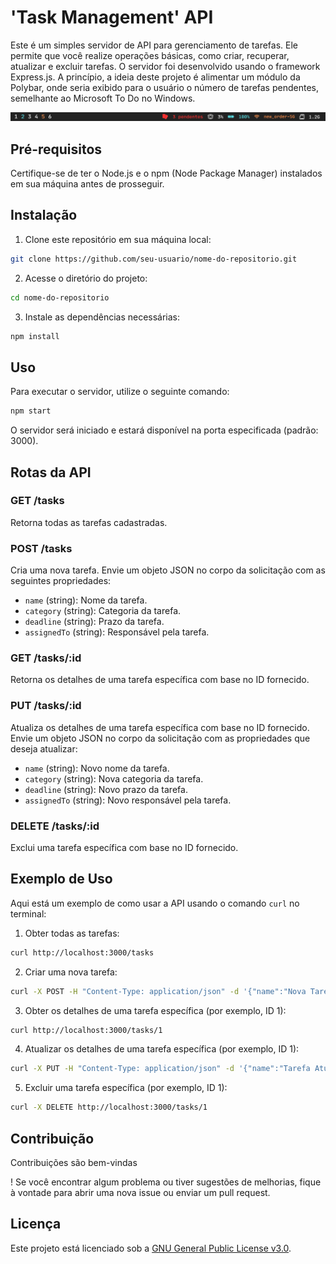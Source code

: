 # 'Task Management' API

Este é um simples servidor de API para gerenciamento de tarefas. Ele permite que você realize operações básicas, como criar, recuperar, atualizar e excluir tarefas. O servidor foi desenvolvido usando o framework Express.js. A princípio, a ideia deste projeto é alimentar um módulo da Polybar, onde seria exibido para o usuário o número de tarefas pendentes, semelhante ao Microsoft To Do no Windows.

![Banner](https://raw.githubusercontent.com/pigor12/gerenciadordetarefas/main/bar.png)

## Pré-requisitos

Certifique-se de ter o Node.js e o npm (Node Package Manager) instalados em sua máquina antes de prosseguir.

## Instalação

1. Clone este repositório em sua máquina local:

```bash
git clone https://github.com/seu-usuario/nome-do-repositorio.git
```

2. Acesse o diretório do projeto:

```bash
cd nome-do-repositorio
```

3. Instale as dependências necessárias:

```bash
npm install
```

## Uso

Para executar o servidor, utilize o seguinte comando:

```bash
npm start
```

O servidor será iniciado e estará disponível na porta especificada (padrão: 3000).

## Rotas da API

### GET /tasks

Retorna todas as tarefas cadastradas.

### POST /tasks

Cria uma nova tarefa. Envie um objeto JSON no corpo da solicitação com as seguintes propriedades:

- `name` (string): Nome da tarefa.
- `category` (string): Categoria da tarefa.
- `deadline` (string): Prazo da tarefa.
- `assignedTo` (string): Responsável pela tarefa.

### GET /tasks/:id

Retorna os detalhes de uma tarefa específica com base no ID fornecido.

### PUT /tasks/:id

Atualiza os detalhes de uma tarefa específica com base no ID fornecido. Envie um objeto JSON no corpo da solicitação com as propriedades que deseja atualizar:

- `name` (string): Novo nome da tarefa.
- `category` (string): Nova categoria da tarefa.
- `deadline` (string): Novo prazo da tarefa.
- `assignedTo` (string): Novo responsável pela tarefa.

### DELETE /tasks/:id

Exclui uma tarefa específica com base no ID fornecido.

## Exemplo de Uso

Aqui está um exemplo de como usar a API usando o comando `curl` no terminal:

1. Obter todas as tarefas:

```bash
curl http://localhost:3000/tasks
```

2. Criar uma nova tarefa:

```bash
curl -X POST -H "Content-Type: application/json" -d '{"name":"Nova Tarefa","category":"Trabalho","deadline":"2023-06-30","assignedTo":"John Doe"}' http://localhost:3000/tasks
```

3. Obter os detalhes de uma tarefa específica (por exemplo, ID 1):

```bash
curl http://localhost:3000/tasks/1
```

4. Atualizar os detalhes de uma tarefa específica (por exemplo, ID 1):

```bash
curl -X PUT -H "Content-Type: application/json" -d '{"name":"Tarefa Atualizada","category":"Trabalho","deadline":"2023-06-30","assignedTo":"Jane Smith"}' http://localhost:3000/tasks/1
```

5. Excluir uma tarefa específica (por exemplo, ID 1):

```bash
curl -X DELETE http://localhost:3000/tasks/1
```

## Contribuição

Contribuições são bem-vindas

! Se você encontrar algum problema ou tiver sugestões de melhorias, fique à vontade para abrir uma nova issue ou enviar um pull request.

## Licença

Este projeto está licenciado sob a [GNU General Public License v3.0](https://www.gnu.org/licenses/gpl-3.0.en.html).
